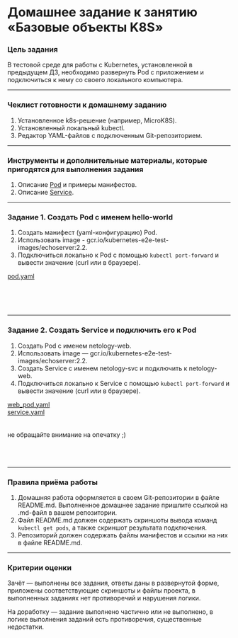 # Домашнее задание к занятию «Базовые объекты K8S»

### Цель задания

В тестовой среде для работы с Kubernetes, установленной в предыдущем ДЗ, необходимо развернуть Pod с приложением и подключиться к нему со своего локального компьютера. 

------

### Чеклист готовности к домашнему заданию

1. Установленное k8s-решение (например, MicroK8S).
2. Установленный локальный kubectl.
3. Редактор YAML-файлов с подключенным Git-репозиторием.

------

### Инструменты и дополнительные материалы, которые пригодятся для выполнения задания

1. Описание [Pod](https://kubernetes.io/docs/concepts/workloads/pods/) и примеры манифестов.
2. Описание [Service](https://kubernetes.io/docs/concepts/services-networking/service/).

------

### Задание 1. Создать Pod с именем hello-world

1. Создать манифест (yaml-конфигурацию) Pod.
2. Использовать image - gcr.io/kubernetes-e2e-test-images/echoserver:2.2.
3. Подключиться локально к Pod с помощью `kubectl port-forward` и вывести значение (curl или в браузере).

[pod.yaml](https://github.com/JulieJool/kuber-homeworks/blob/main/1.2/files/pod.yaml)         

[](https://github.com/JulieJool/kuber-homeworks/blob/main/1.2/img/1.1.png)     
[](https://github.com/JulieJool/kuber-homeworks/blob/main/1.2/img/1.2.png)     
[](https://github.com/JulieJool/kuber-homeworks/blob/main/1.2/img/1.3.png)     
[](https://github.com/JulieJool/kuber-homeworks/blob/main/1.2/img/1.4.png)     

------

### Задание 2. Создать Service и подключить его к Pod

1. Создать Pod с именем netology-web.
2. Использовать image — gcr.io/kubernetes-e2e-test-images/echoserver:2.2.
3. Создать Service с именем netology-svc и подключить к netology-web.
4. Подключиться локально к Service с помощью `kubectl port-forward` и вывести значение (curl или в браузере).

[web_pod.yaml]()       
[service.yaml]()      
[](https://github.com/JulieJool/kuber-homeworks/blob/main/1.2/img/2.1.png)       
[](https://github.com/JulieJool/kuber-homeworks/blob/main/1.2/img/2.2.png)      
не обращайте внимание на опечатку ;)           
[](https://github.com/JulieJool/kuber-homeworks/blob/main/1.2/img/2.3.png)       
[](https://github.com/JulieJool/kuber-homeworks/blob/main/1.2/img/2.4.png)       
[](https://github.com/JulieJool/kuber-homeworks/blob/main/1.2/img/2.5.png)       
[](https://github.com/JulieJool/kuber-homeworks/blob/main/1.2/img/2.6.png)       

------

### Правила приёма работы

1. Домашняя работа оформляется в своем Git-репозитории в файле README.md. Выполненное домашнее задание пришлите ссылкой на .md-файл в вашем репозитории.
2. Файл README.md должен содержать скриншоты вывода команд `kubectl get pods`, а также скриншот результата подключения.
3. Репозиторий должен содержать файлы манифестов и ссылки на них в файле README.md.

------

### Критерии оценки
Зачёт — выполнены все задания, ответы даны в развернутой форме, приложены соответствующие скриншоты и файлы проекта, в выполненных заданиях нет противоречий и нарушения логики.

На доработку — задание выполнено частично или не выполнено, в логике выполнения заданий есть противоречия, существенные недостатки.
